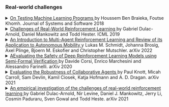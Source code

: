 ### Real-world challenges

<details> <summary> <a href="https://arxiv.org/pdf/1812.02257.pdf"> On Testing Machine Learning Programs </a>by Houssem Ben Braieka, Foutse Khomh. Journal of Systems and Software 2018 <a href="https://www.Summary.so/instadeep/Multiagent-Learning-Basics-Challenges-and-Prospect-21cb7b4294b84a4188cafd184a3deed8">   </a> </summary>  TODO: add abstract <br> - </details>

<details> <summary> <a href="https://arxiv.org/pdf/1904.12901.pdf"> Challenges of Real-World Reinforcement Learning </a>by Gabriel Dulac-Arnold, Daniel Mankowitz and Todd Hester. ICML 2019 <a href="https://www.Summary.so/instadeep/Multiagent-Learning-Basics-Challenges-and-Prospect-21cb7b4294b84a4188cafd184a3deed8">   </a> </summary>  TODO: add abstract <br> - </details>

<details> <summary> <a href="https://arxiv.org/abs/2203.07676"> An Introduction to Multi-Agent Reinforcement Learning and Review of its Application to Autonomous Mobility </a>y Lukas M. Schmidt, Johanna Brosig, Axel Plinge, Bjoern M. Eskofier and Christopher Mutschler. arXiv 2022 <a href="https://www.Summary.so/instadeep/Multiagent-Learning-Basics-Challenges-and-Prospect-21cb7b4294b84a4188cafd184a3deed8">   </a> </summary>  TODO: add abstract <br> - </details>

<details> <summary> <a href="https://arxiv.org/pdf/2010.09387.pdf"> AEvaluating the Safety of Deep Reinforcement Learning Models using Semi-Formal Verification </a>by Davide Corsi, Enrico Marchesini and Alessandro Farinelli. arXiv 2020 <a href="https://www.Summary.so/instadeep/Multiagent-Learning-Basics-Challenges-and-Prospect-21cb7b4294b84a4188cafd184a3deed8">   </a> </summary>  TODO: add abstract <br> - </details>

<details> <summary> <a href="https://arxiv.org/pdf/2101.05507.pdf"> Evaluating the Robustness of Collaborative Agents </a>by Paul Knott, Micah Carroll, Sam Devlin, Kamil Ciosek, Katja Hofmann and A. D. Dragan. arXiv 2021 <a href="https://www.Summary.so/instadeep/Multiagent-Learning-Basics-Challenges-and-Prospect-21cb7b4294b84a4188cafd184a3deed8">   </a> </summary>  TODO: add abstract <br> - </details>

<details> <summary> <a href="https://arxiv.org/pdf/2003.11881.pdf"> An empirical investigation of the challenges of real-world reinforcement learning </a>by Gabriel Dulac-Arnold, Nir Levine, Daniel J. Mankowitz, Jerry Li, Cosmin Paduraru, Sven Gowal and Todd Heste. arXiv 2021 <a href="https://www.Summary.so/instadeep/Multiagent-Learning-Basics-Challenges-and-Prospect-21cb7b4294b84a4188cafd184a3deed8">   </a> </summary>  TODO: add abstract <br> - </details>